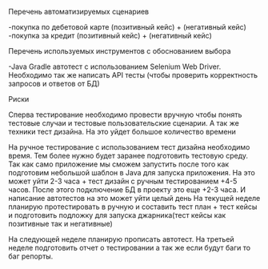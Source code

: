 Перечень автоматизируемых сценариев

-покупка по дебетовой карте (позитивный кейс) + (негативный кейс)
-покупка за кредит (позитивный кейс) + (негативный кейс)

Перечень используемых инструментов с обоснованием выбора

-Java Gradle автотест с использованием Selenium Web Driver. Необходимо так же написать API тесты (чтобы проверить корректность запросов и ответов от БД)

Риски

Сперва тестирование необходимо провести вручную чтобы понять тестовые случаи и тестовые пользовательские сценарии. А так же техники тест дизайна. На это уйдет большое количество времени

На ручное тестирование с использованием тест дизайна необходимо время. Тем более нужно будет заранее подготовить тестовую среду. Так как само приложение мы сможем запустить после того как подготовим небольшой шаблон в Java для запуска приложения. На это может уйти 2-3 часа + тест дизайн с ручным тестированием +4-5 часов. После этого подключение БД в проекту это еще +2-3 часа. И написание автотестов на это может уйти целый день
На текущей неделе планирую протестировать в ручную и составить тест план + тест кейсы и подготовить подложку для запуска джарника(тест кейсы как позитивные так и негативные)

На следующей неделе планирую прописать автотест. На третьей неделе подготовить отчет о тестировании а так же если будут баги то баг репорты.
